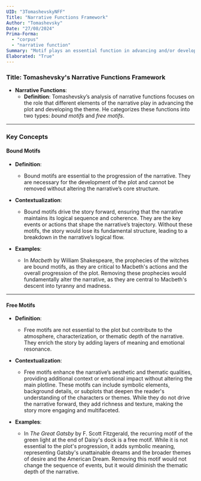 ```yaml
---
UID: "3TomashevskyNFF"
Title: "Narrative Functions Framework"
Author: "Tomashevsky"
Date: "27/08/2024"
Prima-Forma:
  - "corpus"
  - "narrative function"
Summary: "Motif plays an essential function in advancing and/or developing the theme. A motif is either a: bound motif or free motif."
Elaborated: "True"
---
```

### Title: **Tomashevsky's Narrative Functions Framework**

- **Narrative Functions**:
  - **Definition**: Tomashevsky’s analysis of narrative functions focuses on the role that different elements of the narrative play in advancing the plot and developing the theme. He categorizes these functions into two types: *bound motifs* and *free motifs*.

---

### **Key Concepts**

#### **Bound Motifs**

- **Definition**:
  - Bound motifs are essential to the progression of the narrative. They are necessary for the development of the plot and cannot be removed without altering the narrative’s core structure.

- **Contextualization**:
  - Bound motifs drive the story forward, ensuring that the narrative maintains its logical sequence and coherence. They are the key events or actions that shape the narrative’s trajectory. Without these motifs, the story would lose its fundamental structure, leading to a breakdown in the narrative’s logical flow.

- **Examples**:
  - In *Macbeth* by William Shakespeare, the prophecies of the witches are bound motifs, as they are critical to Macbeth's actions and the overall progression of the plot. Removing these prophecies would fundamentally alter the narrative, as they are central to Macbeth's descent into tyranny and madness.

---

#### **Free Motifs**

- **Definition**:
  - Free motifs are not essential to the plot but contribute to the atmosphere, characterization, or thematic depth of the narrative. They enrich the story by adding layers of meaning and emotional resonance.

- **Contextualization**:
  - Free motifs enhance the narrative’s aesthetic and thematic qualities, providing additional context or emotional impact without altering the main plotline. These motifs can include symbolic elements, background details, or subplots that deepen the reader's understanding of the characters or themes. While they do not drive the narrative forward, they add richness and texture, making the story more engaging and multifaceted.

- **Examples**:
  - In *The Great Gatsby* by F. Scott Fitzgerald, the recurring motif of the green light at the end of Daisy's dock is a free motif. While it is not essential to the plot's progression, it adds symbolic meaning, representing Gatsby's unattainable dreams and the broader themes of desire and the American Dream. Removing this motif would not change the sequence of events, but it would diminish the thematic depth of the narrative.
